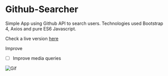 # Github-Searcher
Simple App using Github API to search users. Technologies used Bootstrap 4, Axios and pure ES6 Javascript.

Check a live version [here](http://github-searcher.surge.sh)

Improve
- [ ] Improve media queries 

![Gif](http://i.imgur.com/u1a6Fam.gif)

